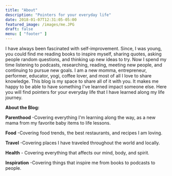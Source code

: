 ```yaml
---
title: "About"
description: "Pointers for your everyday life"
date: 2018-01-07T12:31:05-05:00
featured_image: /images/me.JPG
draft: false
menu: [ "footer" ]
---
```


I have always been fascinated with self-improvement. Since, I was young, you could find me reading books to inspire myself, sharing quotes, asking people random questions, and thinking up new ideas to try. Now I spend my time listening to podcasts, researching, reading, meeting new people, and continuing to pursue new goals. I am a new momma, entrepreneur, performer, educator, yogi, coffee lover, and most of all I love to share knowledge. This blog is my space to share all of it with you. It makes me happy to be able to have something I've learned impact someone else.  Here you will find pointers for your everyday life that I have learned along my life journey.

**About the Blog:**

**Parenthood** -Covering everything I'm learning along the way, as a new mama from my favorite baby items to life lessons.

**Food** -Covering food trends, the best restaurants, and recipes I am loving.

**Travel** -Covering places I have traveled throughout the world and locally.

**Health** - Covering everything that affects our mind, body, and spirit.

**Inspiration** -Covering things that inspire me from books to podcasts to people.
